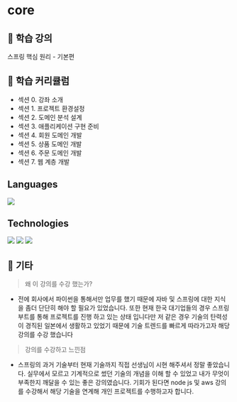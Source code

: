 # core
## 🧤 학습 강의
스프링 핵심 원리 - 기본편

## 📝 학습 커리큘럼
* 섹션 0. 강좌 소개
* 섹션 1. 프로젝트 환경설정
* 섹션 2. 도메인 분석 설계
* 섹션 3. 애플리케이션 구현 준비
* 섹션 4. 회원 도메인 개발
* 섹션 5. 상품 도메인 개발
* 섹션 6. 주문 도메인 개발
* 섹션 7. 웹 계층 개발

## Languages
<img src="https://img.shields.io/badge/java-red"/>

## Technologies
<img src="https://img.shields.io/badge/Spring-red"/> <img src="https://img.shields.io/badge/SpringBoot-blue"/> <img src="https://img.shields.io/badge/H2 DB-green"/>


## 🍯 기타
> 왜 이 강의를 수강 했는가?
* 전에 회사에서 파이썬을 통해서만 업무를 했기 때문에 자바 및 스프링에 대한 지식을 좀더 단단히 해야 할 필요가 있었습니다. 또한 현재 한국 대기업들의 경우 스프링 부트를 통해 프로젝트를     진행 하고 있는 상태 입니다만 저 같은 경우 기술의 탄력성이 경직된 일본에서 생활하고 있었기 때문에 기술 트렌드를 빠르게 따라가고자 해당 강의를 수강 했습니다

> 강의를 수강하고 느낀점
* 스프링의 과거 기술부터 현재 기술까지 직접 선생님이 시현 해주셔서 정말 좋았습니다. 실무에서 모르고 기계적으로 썼던 기술의 개념을 이해 할 수 있었고 내가 무엇이 부족한지 깨달을 수 있는   좋은 강의였습니다. 기회가 된다면 node js 및 aws 강의를 수강해서 해당 기술을 연계해 개인 프로젝트를 수행하고자 합니다.
